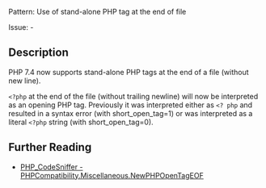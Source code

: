Pattern: Use of stand-alone PHP tag at the end of file

Issue: -

## Description

PHP 7.4 now supports stand-alone PHP tags at the end of a file (without new line). 

`<?php` at the end of the file (without trailing newline) will now be interpreted as an opening PHP tag. Previously it was interpreted either as `<? php` and resulted in a syntax error (with short_open_tag=1) or was interpreted as a literal `<?php` string (with short_open_tag=0).

## Further Reading

* [PHP_CodeSniffer - PHPCompatibility.Miscellaneous.NewPHPOpenTagEOF](https://github.com/PHPCompatibility/PHPCompatibility/tree/develop/PHPCompatibility/Sniffs/Miscellaneous/NewPHPOpenTagEOFSniff.php)